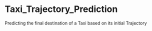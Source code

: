 # Taxi_Trajectory_Prediction
Predicting the final destination of a Taxi based on its initial Trajectory

